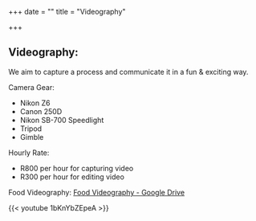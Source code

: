 +++
date = ""
title = "Videography"

+++
## Videography:

We aim to capture a process and communicate it in a fun & exciting way.

Camera Gear:

* Nikon Z6
* Canon 250D
* Nikon SB-700 Speedlight
* Tripod
* Gimble

Hourly Rate:

* R800 per hour for capturing video
* R300 per hour for editing video

Food Videography: [Food Videography - Google Drive](https://drive.google.com/drive/folders/1GGn945d-7fpUMSpP2AqrYYUhRDDKC28N?usp=sharing)

{{< youtube 1bKnYbZEpeA >}}